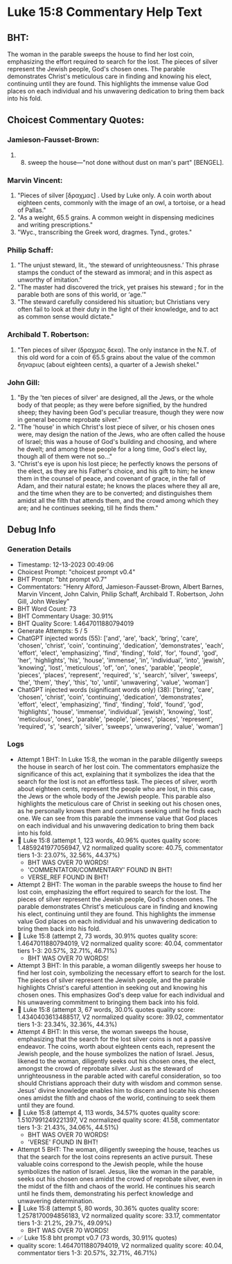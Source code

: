 # Luke 15:8 Commentary Help Text

## BHT:
The woman in the parable sweeps the house to find her lost coin, emphasizing the effort required to search for the lost. The pieces of silver represent the Jewish people, God's chosen ones. The parable demonstrates Christ's meticulous care in finding and knowing his elect, continuing until they are found. This highlights the immense value God places on each individual and his unwavering dedication to bring them back into his fold.

## Choicest Commentary Quotes:
### Jamieson-Fausset-Brown:
1. 8. sweep the house—"not
	done without dust on man's part" [BENGEL].


### Marvin Vincent:
1. "Pieces of silver [δραχμας] . Used by Luke only. A coin worth about eighteen cents, commonly with the image of an owl, a tortoise, or a head of Pallas."
2. "As a weight, 65.5 grains. A common weight in dispensing medicines and writing prescriptions."
3. "Wyc., transcribing the Greek word, dragmes. Tynd., grotes."

### Philip Schaff:
1. "The unjust steward, lit., ‘the steward of unrighteousness.’ This phrase stamps the conduct of the steward as immoral; and in this aspect as unworthy of imitation."
2. "The master had discovered the trick, yet praises his steward ; for in the parable both are sons of this world, or ‘age.’"
3. "The steward carefully considered his situation; but Christians very often fail to look at their duty in the light of their knowledge, and to act as common sense would dictate."

### Archibald T. Robertson:
1. "Ten pieces of silver (δραχμας δεκα). The only instance in the N.T. of this old word for a coin of 65.5 grains about the value of the common δηναριυς (about eighteen cents), a quarter of a Jewish shekel."

### John Gill:
1. "By the 'ten pieces of silver' are designed, all the Jews, or the whole body of that people; as they were before signified, by the hundred sheep; they having been God's peculiar treasure, though they were now in general become reprobate silver."
2. "The 'house' in which Christ's lost piece of silver, or his chosen ones were, may design the nation of the Jews, who are often called the house of Israel; this was a house of God's building and choosing, and where he dwelt; and among these people for a long time, God's elect lay, though all of them were not so..."
3. "Christ's eye is upon his lost piece; he perfectly knows the persons of the elect, as they are his Father's choice, and his gift to him; he knew them in the counsel of peace, and covenant of grace, in the fall of Adam, and their natural estate; he knows the places where they all are, and the time when they are to be converted; and distinguishes them amidst all the filth that attends them, and the crowd among which they are; and he continues seeking, till he finds them."


## Debug Info
### Generation Details
- Timestamp: 12-13-2023 00:49:06
- Choicest Prompt: "choicest prompt v0.4"
- BHT Prompt: "bht prompt v0.7"
- Commentators: "Henry Alford, Jamieson-Fausset-Brown, Albert Barnes, Marvin Vincent, John Calvin, Philip Schaff, Archibald T. Robertson, John Gill, John Wesley"
- BHT Word Count: 73
- BHT Commentary Usage: 30.91%
- BHT Quality Score: 1.4647011880794019
- Generate Attempts: 5 / 5
- ChatGPT injected words (55):
	['and', 'are', 'back', 'bring', 'care', 'chosen', 'christ', 'coin', 'continuing', 'dedication', 'demonstrates', 'each', 'effort', 'elect', 'emphasizing', 'find', 'finding', 'fold', 'for', 'found', 'god', 'her', 'highlights', 'his', 'house', 'immense', 'in', 'individual', 'into', 'jewish', 'knowing', 'lost', 'meticulous', 'of', 'on', 'ones', 'parable', 'people', 'pieces', 'places', 'represent', 'required', 's', 'search', 'silver', 'sweeps', 'the', 'them', 'they', 'this', 'to', 'until', 'unwavering', 'value', 'woman']
- ChatGPT injected words (significant words only) (38):
	['bring', 'care', 'chosen', 'christ', 'coin', 'continuing', 'dedication', 'demonstrates', 'effort', 'elect', 'emphasizing', 'find', 'finding', 'fold', 'found', 'god', 'highlights', 'house', 'immense', 'individual', 'jewish', 'knowing', 'lost', 'meticulous', 'ones', 'parable', 'people', 'pieces', 'places', 'represent', 'required', 's', 'search', 'silver', 'sweeps', 'unwavering', 'value', 'woman']

### Logs
- Attempt 1 BHT: In Luke 15:8, the woman in the parable diligently sweeps the house in search of her lost coin. The commentators emphasize the significance of this act, explaining that it symbolizes the idea that the search for the lost is not an effortless task. The pieces of silver, worth about eighteen cents, represent the people who are lost, in this case, the Jews or the whole body of the Jewish people. This parable also highlights the meticulous care of Christ in seeking out his chosen ones, as he personally knows them and continues seeking until he finds each one. We can see from this parable the immense value that God places on each individual and his unwavering dedication to bring them back into his fold.
- 🔄 Luke 15:8 (attempt 1, 123 words, 40.96% quotes quality score: 1.4859241977056947, V2 normalized quality score: 40.75, commentator tiers 1-3: 23.07%, 32.56%, 44.37%) 
	- BHT WAS OVER 70 WORDS! 
	- 'COMMENTATOR/COMMENTARY' FOUND IN BHT! 
	- VERSE_REF FOUND IN BHT!
- Attempt 2 BHT: The woman in the parable sweeps the house to find her lost coin, emphasizing the effort required to search for the lost. The pieces of silver represent the Jewish people, God's chosen ones. The parable demonstrates Christ's meticulous care in finding and knowing his elect, continuing until they are found. This highlights the immense value God places on each individual and his unwavering dedication to bring them back into his fold.
- 🔄 Luke 15:8 (attempt 2, 73 words, 30.91% quotes quality score: 1.4647011880794019, V2 normalized quality score: 40.04, commentator tiers 1-3: 20.57%, 32.71%, 46.71%) 
	- BHT WAS OVER 70 WORDS!
- Attempt 3 BHT: In this parable, a woman diligently sweeps her house to find her lost coin, symbolizing the necessary effort to search for the lost. The pieces of silver represent the Jewish people, and the parable highlights Christ's careful attention in seeking out and knowing his chosen ones. This emphasizes God's deep value for each individual and his unwavering commitment to bringing them back into his fold.
- 🔄 Luke 15:8 (attempt 3, 67 words, 30.0% quotes quality score: 1.4340403613488517, V2 normalized quality score: 39.02, commentator tiers 1-3: 23.34%, 32.36%, 44.3%)
- Attempt 4 BHT: In this verse, the woman sweeps the house, emphasizing that the search for the lost silver coins is not a passive endeavor. The coins, worth about eighteen cents each, represent the Jewish people, and the house symbolizes the nation of Israel. Jesus, likened to the woman, diligently seeks out his chosen ones, the elect, amongst the crowd of reprobate silver. Just as the steward of unrighteousness in the parable acted with careful consideration, so too should Christians approach their duty with wisdom and common sense. Jesus' divine knowledge enables him to discern and locate his chosen ones amidst the filth and chaos of the world, continuing to seek them until they are found.
- 🔄 Luke 15:8 (attempt 4, 113 words, 34.57% quotes quality score: 1.5107991249221397, V2 normalized quality score: 41.58, commentator tiers 1-3: 21.43%, 34.06%, 44.51%) 
	- BHT WAS OVER 70 WORDS! 
	- 'VERSE' FOUND IN BHT!
- Attempt 5 BHT: The woman, diligently sweeping the house, teaches us that the search for the lost coins represents an active pursuit. These valuable coins correspond to the Jewish people, while the house symbolizes the nation of Israel. Jesus, like the woman in the parable, seeks out his chosen ones amidst the crowd of reprobate silver, even in the midst of the filth and chaos of the world. He continues his search until he finds them, demonstrating his perfect knowledge and unwavering determination.
- 🔄 Luke 15:8 (attempt 5, 80 words, 30.36% quotes quality score: 1.2578170094856183, V2 normalized quality score: 33.17, commentator tiers 1-3: 21.2%, 29.7%, 49.09%) 
	- BHT WAS OVER 70 WORDS!
- ✅ Luke 15:8 bht prompt v0.7 (73 words, 30.91% quotes)
- quality score: 1.4647011880794019, V2 normalized quality score: 40.04, commentator tiers 1-3: 20.57%, 32.71%, 46.71%)